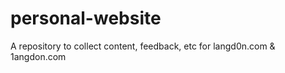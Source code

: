 # personal-website
A repository to collect content, feedback, etc for langd0n.com &amp; 1angdon.com
